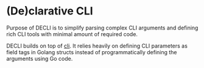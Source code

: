 # (De)clarative CLI

Purpose of DECLI is to simplify parsing complex CLI arguments and defining rich CLI tools with minimal amount of required code.

DECLI builds on top of [cli](https://gopkg.in/urfave/cli.v2). It relies heavily on defining CLI parameters as field tags in Golang structs instead of programmatically defining the arguments using Go code.
